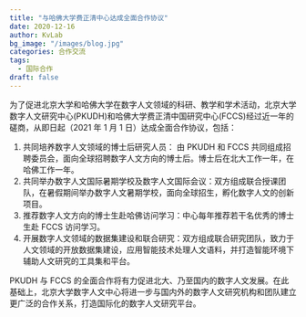```yaml
---
title: "与哈佛大学费正清中心达成全面合作协议"
date: 2020-12-16
author: KvLab
bg_image: "/images/blog.jpg"
categories: 合作交流
tags:
  - 国际合作
draft: false
---
```


为了促进北京大学和哈佛大学在数字人文领域的科研、教学和学术活动，北京大学数字人文研究中心(PKUDH)和哈佛大学费正清中国研究中心(FCCS)经过近一年的磋商，从即日起（2021 年 1 月 1 日）达成全面合作协议，包括：

<!--more-->

1. 共同培养数字人文领域的博士后研究人员： 由 PKUDH 和 FCCS 共同组成招聘委员会，面向全球招聘数字人文方向的博士后。博士后在北大工作一年，在哈佛工作一年。
2. 共同举办数字人文国际暑期学校及数字人文国际会议：双方组成联合授课团队，在暑假期间举办数字人文暑期学校，面向全球招生，孵化数字人文的创新项目。
3. 推荐数字人文方向的博士生赴哈佛访问学习：中心每年推荐若干名优秀的博士生赴 FCCS 访问学习。
4. 开展数字人文领域的数据集建设和联合研究：双方组成联合研究团队，致力于人文领域的开放数据集建设，应用智能技术处理人文语料，并打造智能环境下辅助人文研究的工具集和平台。

PKUDH 与 FCCS 的全面合作将有力促进北大、乃至国内的数字人文发展。在此基础上，北京大学数字人文中心将进一步与国内外的数字人文研究机构和团队建立更广泛的合作关系，打造国际化的数字人文研究平台。
